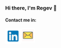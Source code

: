 ### Hi there, I'm Regev 👋

<!--
**AloniRegev/AloniRegev** is a ✨ _special_ ✨ repository because its `README.md` (this file) appears on your GitHub profile.

Here are some ideas to get you started:

- 🔭 I’m currently working on ...
- 🌱 I’m currently learning ...
- 👯 I’m looking to collaborate on ...
- 🤔 I’m looking for help with ...
- 💬 Ask me about ...
- 📫 How to reach me: ...
- 😄 Pronouns: ...
- ⚡ Fun fact: ...
-->
#### Contact me in:
<a href="https://www.linkedin.com/in/aloniregev">
  <img align="left" alt="Regev Aloni Linkdin" width="50px" src="./Images/linkedin.png" />
</a>

<a href="mailto:aloniregev@gmail.com">
  <img align="left" alt="Regev Aloni Linkdin" width="45px" src="./Images/email.png" />
</a>
